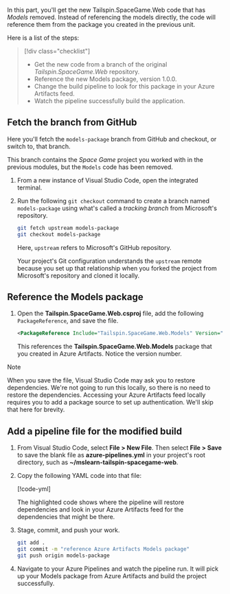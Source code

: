 In this part, you'll get the new Tailspin.SpaceGame.Web code that has *Models* removed. Instead of referencing the models directly, the code will reference them from the package you created in the previous unit. 

Here is a list of the steps:

> [!div class="checklist"]
> * Get the new code from a branch of the original *Tailspin.SpaceGame.Web* repository.
> * Reference the new Models package, version 1.0.0.
> * Change the build pipeline to look for this package in your Azure Artifacts feed.
> * Watch the pipeline successfully build the application.

## Fetch the branch from GitHub

Here you'll fetch the `models-package` branch from GitHub and checkout, or switch to, that branch.

This branch contains the _Space Game_ project you worked with in the previous modules, but the `Models` code has been removed.

1. From a new instance of Visual Studio Code, open the integrated terminal.

1. Run the following `git checkout` command to create a branch named `models-package` using what's called a _tracking branch_ from Microsoft's repository.

    ```bash
    git fetch upstream models-package
    git checkout models-package
    ```

    Here, `upstream` refers to Microsoft's GitHub repository.

    Your project's Git configuration understands the `upstream` remote because you set up that relationship when you forked the project from Microsoft's repository and cloned it locally.

## Reference the Models package

1. Open the **Tailspin.SpaceGame.Web.csproj** file, add the following `PackageReference`, and save the file.

    ```xml
    <PackageReference Include="Tailspin.SpaceGame.Web.Models" Version="1.0.0" />
    ```

    This references the **Tailspin.SpaceGame.Web.Models** package that you created in Azure Artifacts. Notice the version number.

> [!NOTE]
> When you save the file, Visual Studio Code may ask you to restore dependencies. We're not going to run this locally, so there is no need to restore the dependencies. Accessing your Azure Artifacts feed locally requires you to add a package source to set up authentication. We'll skip that here for brevity.

## Add a pipeline file for the modified build

1. From Visual Studio Code, select **File > New File**. Then select **File > Save** to save the blank file as **azure-pipelines.yml** in your project's root directory, such as **~/mslearn-tailspin-spacegame-web**.

1. Copy the following YAML code into that file:

    [!code-yml[](code/6-azure-pipelines-yaml.yml?highlight=36-42)]

    The highlighted code shows where the pipeline will restore dependencies and look in your Azure Artifacts feed for the dependencies that might be there.

1. Stage, commit, and push your work.

    ```bash
    git add .
    git commit -m "reference Azure Artifacts Models package"
    git push origin models-package
    ```

1. Navigate to your Azure Pipelines and watch the pipeline run. It will pick up your Models package from Azure Artifacts and build the project successfully.